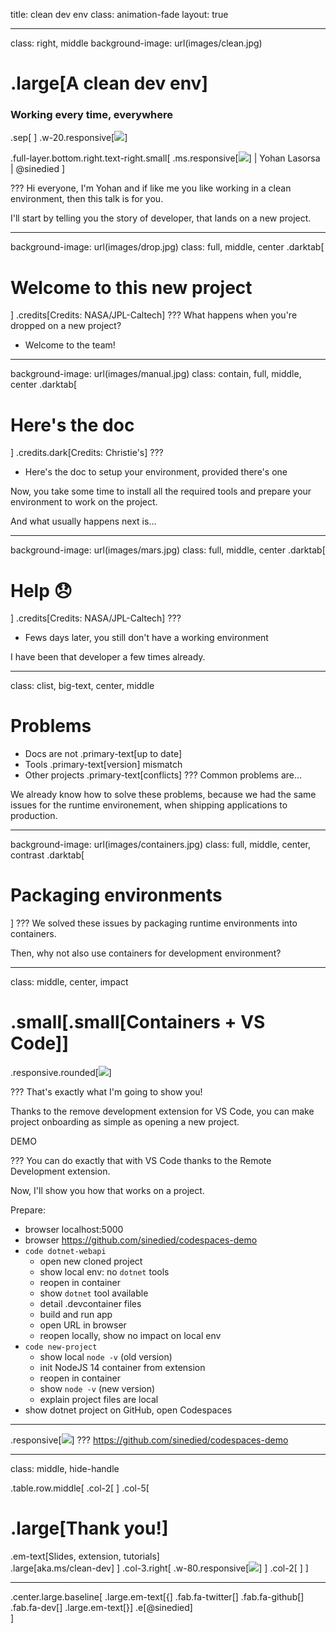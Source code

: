 title: clean dev env
class: animation-fade
layout: true

<!-- 
Un environnement de dev propre et qui marche a tout les coups!

Vous n'avez jamais rêvé de pouvoir cloisonner parfaitement l'environnement
de chaque projet? Et de pouvoir le partager facilement, pour ne rien avoir à
faire lorsqu'un nouvel arrivant débarque sur votre projet?

C'est maintenant possible avec l'extension Remote Development de Visual Studio
Code! Venez découvrir comment tout ca fonctionne en live, et tout ca en gardant
ma machine propre :)
-->

---
class: right, middle
background-image: url(images/clean.jpg)
# .large[A **clean** dev env]
### Working every time, everywhere
.sep[
]
.w-20.responsive[![](images/vscode-day.svg)]

.full-layer.bottom.right.text-right.small[
  .ms.responsive[![](images/ms-full-logo.svg)]
  |
  Yohan Lasorsa
  |
  @sinedied
]

???
Hi everyone, I'm Yohan and if like me you like working in a clean environment, then this talk is for you.

I'll start by telling you the story of developer, that lands on a new project.

---

background-image: url(images/drop.jpg)
class: full, middle, center
.darktab[
# Welcome to this new project
]
.credits[Credits: NASA/JPL-Caltech]
???
What happens when you're dropped on a new project?

- Welcome to the team!

---

background-image: url(images/manual.jpg)
class: contain, full, middle, center
.darktab[
# Here's the doc
]
.credits.dark[Credits: Christie's]
???
- Here's the doc to setup your environment, provided there's one

Now, you take some time to install all the required tools and prepare your environment to work on the project.

And what usually happens next is...

---

background-image: url(images/mars.jpg)
class: full, middle, center
.darktab[
# Help 😞
]
.credits[Credits: NASA/JPL-Caltech]
???
- Fews days later, you still don't have a working environment

I have been that developer a few times already.

---

class: clist, big-text, center, middle

# Problems

- Docs are not .primary-text[up to date]
- Tools .primary-text[version] mismatch
- Other projects .primary-text[conflicts]
???
Common problems are...

We already know how to solve these problems, because we had the same issues for the runtime environement, when shipping applications to production.

---

background-image: url(images/containers.jpg)
class: full, middle, center, contrast
.darktab[
# Packaging environments
]
???
We solved these issues by packaging runtime environments into containers.

Then, why not also use containers for development environment?

---
class: middle, center, impact
# .small[.small[Containers + VS Code]]
.responsive.rounded[![](images/remote-dev.png)]

???
That's exactly what I'm going to show you!

Thanks to the remove development extension for VS Code, you can make project onboarding as simple as opening a new project.

DEMO

???
You can do exactly that with VS Code thanks to the Remote Development extension.

Now, I'll show you how that works on a project.

Prepare:
- browser localhost:5000
- browser https://github.com/sinedied/codespaces-demo
- `code dotnet-webapi`
  * open new cloned project
  * show local env: no `dotnet` tools
  * reopen in container
  * show `dotnet` tool available
  * detail .devcontainer files
  * build and run app
  * open URL in browser
  * reopen locally, show no impact on local env
- `code new-project`
  * show local `node -v` (old version)
  * init NodeJS 14 container from extension
  * reopen in container
  * show `node -v` (new version)
  * explain project files are local
- show dotnet project on GitHub, open Codespaces

---

.responsive[![](images/codespaces.png)]
???
https://github.com/sinedied/codespaces-demo

---

class: middle, hide-handle

.table.row.middle[
.col-2[
]
.col-5[
# .large[Thank you!]
.em-text[Slides, extension, tutorials]<br> .large[aka.ms/clean-dev]
]
.col-3.right[
  .w-80.responsive[![](images/qr.png)]
]
.col-2[
]
]
<hr class="hr-right blue more-space">

.center.large.baseline[
.large.em-text[{]
.fab.fa-twitter[] .fab.fa-github[] .fab.fa-dev[]
.large.em-text[}] .e[@sinedied]<br>
]
